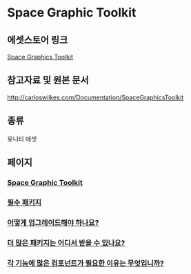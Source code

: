 # Space Graphic Toolkit

## 에셋스토어 링크

[Space Graphics Toolkit](https://prf.hn/l/5mvlO2o)

## 참고자료 및 원본 문서

http://carloswilkes.com/Documentation/SpaceGraphicsToolkit

## 종류

유니티 에셋

## 페이지

### [Space Graphic Toolkit](./space-graphics-toolkit.md)
### [필수 패키지](./required-packages.md)
### [어떻게 업그레이드해야 하나요?](./how-do-i-upgrade.md)
### [더 많은 패키지는 어디서 받을 수 있나요?](./where-do-i-get-more-pack.md)
### [각 기능에 많은 컴포넌트가 필요한 이유는 무엇입니까?](./why-does-each-feature-require-so-many-components.md)
